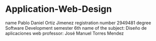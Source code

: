 # Application-Web-Design
name Pablo Daniel Ortiz Jimenez
registration number 2949481
degree Software Development
semester 6th
name of the subject: Diseño de aplicaciones web
professor: José Manuel Torres Mendez
